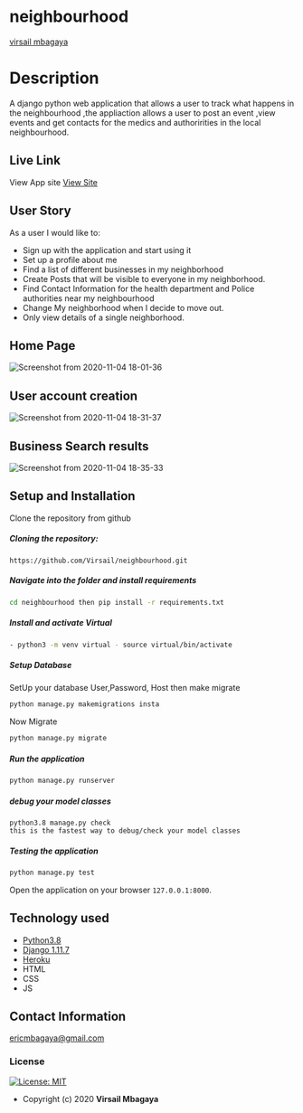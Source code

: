 # neighbourhood

[virsail mbagaya](https://github.com/virsail)  
  
# Description  
A django python  web application that allows a user to track what happens in the neighbourhood ,the appliaction allows a user to post an event ,view events and get contacts for the medics and authoririties in the local neighbourhood.

##  Live Link  
 View App site [View Site]()  
  
 
## User Story  
As a user I would like to:
* Sign up with the application and start using it 
* Set up a profile about me 
* Find a list of different businesses in my neighborhood
* Create Posts that will be visible to everyone in my neighborhood.
* Find Contact Information for the health department and Police authorities near my neighbourhood
* Change My neighborhood when I decide to move out.
* Only view details of a single neighborhood.
## Home Page
![Screenshot from 2020-11-04 18-01-36](https://user-images.githubusercontent.com/66640798/98129034-b478af80-1ec9-11eb-9859-ff6f62e4148a.png)

## User account creation
![Screenshot from 2020-11-04 18-31-37](https://user-images.githubusercontent.com/66640798/98131182-176b4600-1ecc-11eb-9312-381b2f918574.png)
## Business Search results

![Screenshot from 2020-11-04 18-35-33](https://user-images.githubusercontent.com/66640798/98131786-ad9f6c00-1ecc-11eb-8ce9-a807a03e9cb7.png)
## Setup and Installation  
Clone the repository from github 
##### Cloning the repository:  
 ``` git clone 
 https://github.com/Virsail/neighbourhood.git
```
##### Navigate into the folder and install requirements  
 ```bash 
cd neighbourhood then pip install -r requirements.txt 
```
##### Install and activate Virtual  
 ```bash 
- python3 -m venv virtual - source virtual/bin/activate  
```  

 ##### Setup Database  
  SetUp your database User,Password, Host then make migrate  
 ```bash 
python manage.py makemigrations insta
 ``` 
 Now Migrate  
 ```bash 
 python manage.py migrate 
```
##### Run the application  
 ```bash 
 python manage.py runserver 
``` 
##### debug your model classes
```
python3.8 manage.py check 
this is the fastest way to debug/check your model classes
```
##### Testing the application  
 ```bash 
 python manage.py test 
```
Open the application on your browser `127.0.0.1:8000`.  
  
  
## Technology used  
  
* [Python3.8](https://www.python.org/)  
* [Django 1.11.7](https://docs.djangoproject.com/en/2.2/)  
* [Heroku](https://heroku.com)  
* HTML
* CSS
* JS
  
  
## Contact Information   
ericmbagaya@gmail.com 
  

### License
[![License: MIT](https://img.shields.io/badge/License-MIT-green.svg)](https://opensource.org/licenses/MIT) 
* Copyright (c) 2020 **Virsail Mbagaya**

